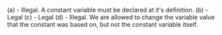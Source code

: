 (a) - Illegal. A constant variable must be declared at it's definition.
(b) - Legal
(c) - Legal
(d) - Illegal. We are allowed to change the variable value that the constant was based on, but not the constant variable itself.
